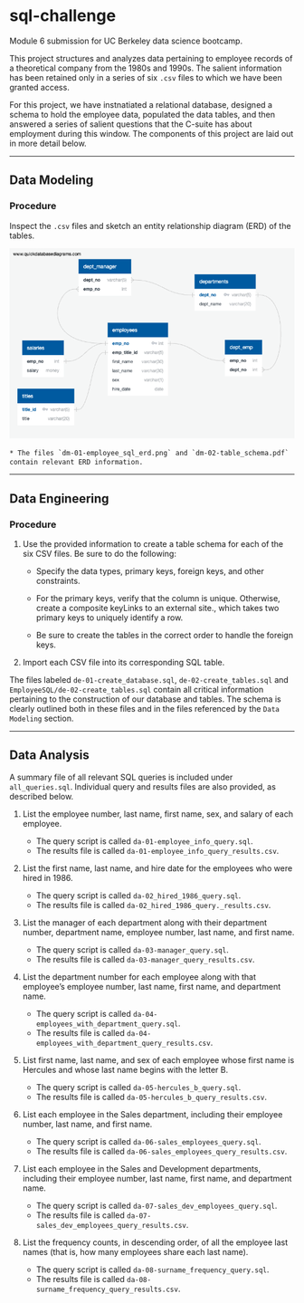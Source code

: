 # sql-challenge
Module 6 submission for UC Berkeley data science bootcamp.

This project structures and analyzes data pertaining to employee records of a theoretical company from the 1980s and 1990s. The salient information has been retained only in a series of six `.csv` files to which we have been granted access.

For this project, we have instnatiated a relational database, designed a schema to hold the employee data, populated the data tables, and then answered a series of salient questions that the C-suite has about employment during this window. The components of this project are laid out in more detail below.

---

## Data Modeling

### Procedure
Inspect the `.csv` files and sketch an entity relationship diagram (ERD) of the tables.

![ERD](EmployeeSQL/dm-01-employee_sql_erd.png)

    * The files `dm-01-employee_sql_erd.png` and `dm-02-table_schema.pdf` contain relevant ERD information.

---

## Data Engineering

### Procedure
1. Use the provided information to create a table schema for each of the six CSV files. Be sure to do the following:

    * Specify the data types, primary keys, foreign keys, and other constraints.

    * For the primary keys, verify that the column is unique. Otherwise, create a composite keyLinks to an external site., which takes two primary keys to uniquely identify a row.

    * Be sure to create the tables in the correct order to handle the foreign keys.

2. Import each CSV file into its corresponding SQL table.

The files labeled `de-01-create_database.sql`, `de-02-create_tables.sql` and `EmployeeSQL/de-02-create_tables.sql` contain all critical information pertaining to the construction of our database and tables. The schema is clearly outlined both in these files and in the files referenced by the `Data Modeling` section.

---

## Data Analysis
A summary file of all relevant SQL queries is included under `all_queries.sql`. Individual query and results files are also provided, as described below.

1. List the employee number, last name, first name, sex, and salary of each employee.
    - The query script is called `da-01-employee_info_query.sql`.
    - The results file is called `da-01-employee_info_query_results.csv`.

2. List the first name, last name, and hire date for the employees who were hired in 1986.
    - The query script is called `da-02_hired_1986_query.sql`.
    - The results file is called `da-02_hired_1986_query._results.csv`.

3. List the manager of each department along with their department number, department name, employee number, last name, and first name.
    - The query script is called `da-03-manager_query.sql`.
    - The results file is called `da-03-manager_query_results.csv`.

4. List the department number for each employee along with that employee’s employee number, last name, first name, and department name.
    - The query script is called `da-04-employees_with_department_query.sql`.
    - The results file is called `da-04-employees_with_department_query_results.csv`.

5. List first name, last name, and sex of each employee whose first name is Hercules and whose last name begins with the letter B.
    - The query script is called `da-05-hercules_b_query.sql`.
    - The results file is called `da-05-hercules_b_query_results.csv`.

6. List each employee in the Sales department, including their employee number, last name, and first name.
    - The query script is called `da-06-sales_employees_query.sql`.
    - The results file is called `da-06-sales_employees_query_results.csv`.

7. List each employee in the Sales and Development departments, including their employee number, last name, first name, and department name.
    - The query script is called `da-07-sales_dev_employees_query.sql`.
    - The results file is called `da-07-sales_dev_employees_query_results.csv`.

8. List the frequency counts, in descending order, of all the employee last names (that is, how many employees share each last name).
    - The query script is called `da-08-surname_frequency_query.sql`.
    - The results file is called `da-08-surname_frequency_query_results.csv`.